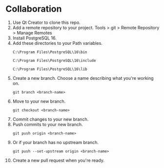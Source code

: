 

<h1><b>Collaboration</b></h1>

<ol>
  <li>Use Qt Creator to clone this repo.</li>
  <li>Add a remote repository to your project. Tools > git > Remote Repository > Manage Remotes
  <li>Install PostgreSQL 16.</li>
  <li>Add these directories to your Path variables.</li>
  <pre><code>C:\Program Files\PostgreSQL\16\bin</code></pre>
  <pre><code>C:\Program Files\PostgreSQL\16\include</code></pre>
  <pre><code>C:\Program Files\PostgreSQL\16\lib</code></pre>
  <li>Create a new branch. Choose a name describing what you're working on.</li>
  <pre><code>git branch &lt;branch-name&gt;</code></pre>
  <li>Move to your new branch.</li>
  <pre><code>git checkout &lt;branch-name&gt;</code></pre>
  <li>Commit changes to your new branch.</li>
  <li>Push commits to your new branch.</li>
  <pre><code>git push origin &lt;branch-name&gt;</code></pre>
  <li>Or if your branch has no upstream branch.</li>
  <pre><code>git push --set-upstream origin &lt;branch-name&gt;</code></pre>
  <li>Create a new pull request when you're ready.</li>
</ol>
